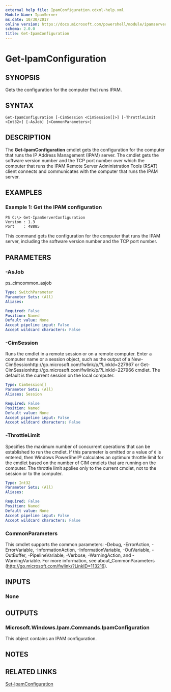 ```yaml
---
external help file: IpamConfiguration.cdxml-help.xml
Module Name: IpamServer
ms.date: 10/30/2017
online version: https://docs.microsoft.com/powershell/module/ipamserver/get-ipamconfiguration?view=windowsserver2012r2-ps&wt.mc_id=ps-gethelp
schema: 2.0.0
title: Get-IpamConfiguration
---
```


# Get-IpamConfiguration

## SYNOPSIS
Gets the configuration for the computer that runs IPAM.

## SYNTAX

```
Get-IpamConfiguration [-CimSession <CimSession[]>] [-ThrottleLimit <Int32>] [-AsJob] [<CommonParameters>]
```

## DESCRIPTION
The **Get-IpamConfiguration** cmdlet gets the configuration for the computer that runs the IP Address Management (IPAM) server.
The cmdlet gets the software version number and the TCP port number over which the computer that runs the IPAM Remote Server Administration Tools (RSAT) client connects and communicates with the computer that runs the IPAM server.

## EXAMPLES

### Example 1: Get the IPAM configuration
```
PS C:\> Get-IpamServerConfiguration
Version : 1.3 
Port    : 48885
```

This command gets the configuration for the computer that runs the IPAM server, including the software version number and the TCP port number.

## PARAMETERS

### -AsJob
ps_cimcommon_asjob

```yaml
Type: SwitchParameter
Parameter Sets: (All)
Aliases: 

Required: False
Position: Named
Default value: None
Accept pipeline input: False
Accept wildcard characters: False
```

### -CimSession
Runs the cmdlet in a remote session or on a remote computer.
Enter a computer name or a session object, such as the output of a New-CimSessionhttp://go.microsoft.com/fwlink/p/?LinkId=227967 or Get-CimSessionhttp://go.microsoft.com/fwlink/p/?LinkId=227966 cmdlet.
The default is the current session on the local computer.

```yaml
Type: CimSession[]
Parameter Sets: (All)
Aliases: Session

Required: False
Position: Named
Default value: None
Accept pipeline input: False
Accept wildcard characters: False
```

### -ThrottleLimit
Specifies the maximum number of concurrent operations that can be established to run the cmdlet.
If this parameter is omitted or a value of `0` is entered, then Windows PowerShell® calculates an optimum throttle limit for the cmdlet based on the number of CIM cmdlets that are running on the computer.
The throttle limit applies only to the current cmdlet, not to the session or to the computer.

```yaml
Type: Int32
Parameter Sets: (All)
Aliases: 

Required: False
Position: Named
Default value: None
Accept pipeline input: False
Accept wildcard characters: False
```

### CommonParameters
This cmdlet supports the common parameters: -Debug, -ErrorAction, -ErrorVariable, -InformationAction, -InformationVariable, -OutVariable, -OutBuffer, -PipelineVariable, -Verbose, -WarningAction, and -WarningVariable. For more information, see about_CommonParameters (http://go.microsoft.com/fwlink/?LinkID=113216).

## INPUTS

### None

## OUTPUTS

### Microsoft.Windows.Ipam.Commands.IpamConfiguration
This object contains an IPAM configuration.

## NOTES

## RELATED LINKS

[Set-IpamConfiguration](./Set-IpamConfiguration.md)

